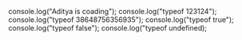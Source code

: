 console.log("Aditya is coading");
console.log("typeof 123124");
console.log("typeof 38648756356935");
console.log("typeof true");
console.log("typeof false");
console.log("typeof undefined);


